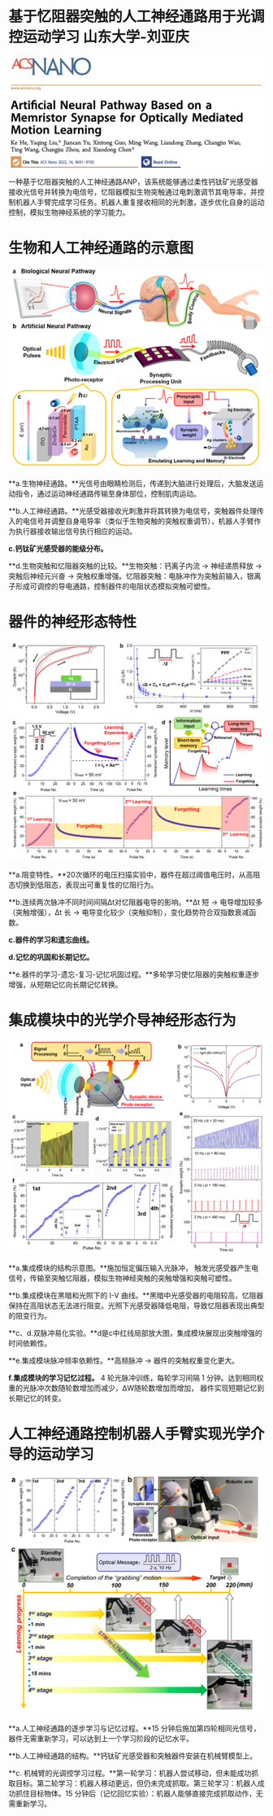 # 基于忆阻器突触的人工神经通路用于光调控运动学习 山东大学-刘亚庆

![iShot_2025-03-25_21.45.24](https://raw.githubusercontent.com/1910853272/image/master/img/202503252146378.png)

一种基于忆阻器突触的人工神经通路ANP，该系统能够通过柔性钙钛矿光感受器接收光信号并转换为电信号，忆阻器模拟生物突触通过电刺激调节其电导率，并控制机器人手臂完成学习任务。机器人重复接收相同的光刺激，逐步优化自身的运动控制，模拟生物神经系统的学习能力。

# 生物和人工神经通路的示意图

![iShot_2025-03-25_22.42.44](https://raw.githubusercontent.com/1910853272/image/master/img/202503252242499.png)

**a.生物神经通路。**光信号由眼睛检测后，传递到大脑进行处理后，大脑发送运动指令，通过运动神经通路传输至身体部位，控制肌肉运动。

**b.人工神经通路。**光感受器接收光刺激并将其转换为电信号，突触器件处理传入的电信号并调整自身电导率（类似于生物突触的突触权重调节），机器人手臂作为执行器接收输出信号执行相应的运动。

**c.钙钛矿光感受器的能级分布。**

**d.生物突触和忆阻器突触的比较。**生物突触：钙离子内流 → 神经递质释放 → 突触后神经元兴奋 → 突触权重增强。忆阻器突触：电脉冲作为突触前输入，银离子形成可调控的导电通路，控制器件的电阻状态模拟突触可塑性。

# 器件的神经形态特性

![iShot_2025-03-26_10.44.00](https://raw.githubusercontent.com/1910853272/image/master/img/202503261045722.png)

**a.阻变特性。**20次循环的电压扫描实验中，器件在超过阈值电压时，从高阻态切换到低阻态，表现出可重复性的忆阻行为。

**b.连续两次脉冲不同时间间隔Δt对忆阻器电导的影响。**Δt 短 → 电导增加较多（突触增强），Δt 长 → 电导变化较少（突触抑制），变化趋势符合双指数衰减函数。

**c.器件的学习和遗忘曲线。**

**d.记忆的巩固和长期记忆。**

**e.器件的学习-遗忘-复习-记忆巩固过程。**多轮学习使忆阻器的突触权重逐步增强，从短期记忆向长期记忆转换。

# 集成模块中的光学介导神经形态行为

![iShot_2025-03-26_11.26.42](https://raw.githubusercontent.com/1910853272/image/master/img/202503261140631.png)

**a.集成模块的结构示意图。**施加恒定偏压输入光脉冲， 触发光感受器产生电信号，传输至突触忆阻器，模拟生物神经突触的突触增强和突触可塑性。

**b.集成模块在黑暗和光照下的 I-V 曲线。**黑暗中光感受器的电阻较高，忆阻器保持在高阻状态无法进行阻变。光照下光感受器降低电阻，导致忆阻器表现出典型的阻变行为。

**c、d.双脉冲易化实验。**d是c中红线局部放大图，集成模块展现出突触增强的时间依赖性。

**e.集成模块脉冲频率依赖性。**高频脉冲 → 器件的突触权重变化更大。

**f.集成模块的学习记忆过程。** 4 轮光脉冲训练，每轮学习间隔 1 分钟。达到相同权重的光脉冲次数随轮数增加而减少，ΔW随轮数增加而增加， 器件实现短期记忆到长期记忆的转变。

# 人工神经通路控制机器人手臂实现光学介导的运动学习

![iShot_2025-03-26_14.50.58](https://raw.githubusercontent.com/1910853272/image/master/img/202503261451239.png)

**a.人工神经通路的逐步学习与记忆过程。**15 分钟后施加第四轮相同光信号，器件无需重新学习，可以达到上一个学习阶段的记忆水平。

**b.人工神经通路的结构。**钙钛矿光感受器和突触器件安装在机械臂模型上。

**c. 机械臂的光调控学习过程。**第一轮学习：机器人尝试移动，但未能成功抓取目标。第二轮学习：机器人移动更远，但仍未完成抓取。第三轮学习：机器人成功抓住目标物体。15 分钟后（记忆回忆实验）：机器人能够直接完成抓取动作，无需重新学习。

